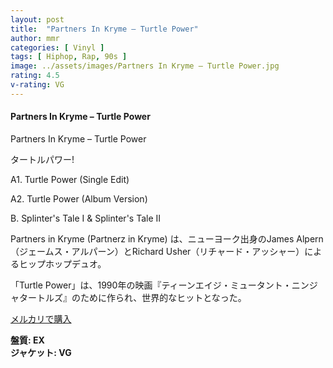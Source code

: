 ```yaml
---
layout: post
title:  "Partners In Kryme – Turtle Power"
author: mmr
categories: [ Vinyl ]
tags: [ Hiphop, Rap, 90s ]
image: ../assets/images/Partners In Kryme – Turtle Power.jpg
rating: 4.5
v-rating: VG
---
```


#### Partners In Kryme – Turtle Power

Partners In Kryme – Turtle Power

タートルパワー!

A1. Turtle Power (Single Edit)

A2. Turtle Power (Album Version)

B. Splinter's Tale I & Splinter's Tale II

Partners in Kryme (Partnerz in Kryme) は、ニューヨーク出身のJames Alpern（ジェームス・アルパーン）とRichard Usher（リチャード・アッシャー）によるヒップホップデュオ。

「Turtle Power」は、1990年の映画『ティーンエイジ・ミュータント・ニンジャタートルズ』のために作られ、世界的なヒットとなった。

[メルカリで購入](https://jp.mercari.com/item/m18653257795?afid=6142608987)

<div class="mt-4 mb-4 d-flex align-items-center">
<strong class="mr-1">盤質: EX</strong>
</div>
<div class="mt-4 mb-4 d-flex align-items-center">
<strong class="mr-1">ジャケット: VG</strong>
</div>
